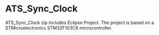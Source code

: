 # ATS_Sync_Clock

ATS_Sync_Clock zip includes Eclipse Project. The project is based on a STMicroelectronics STM32F103C8 microcontroller.
